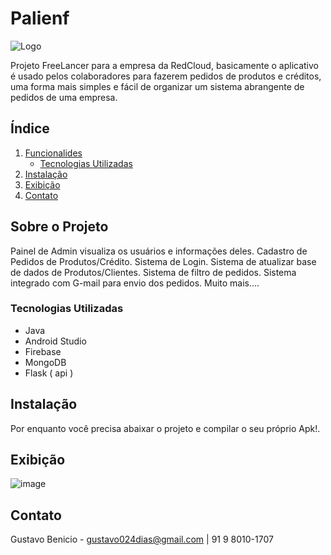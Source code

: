 # Palienf

![Logo]()

Projeto FreeLancer para a empresa da RedCloud, basicamente o aplicativo é usado pelos colaboradores para fazerem pedidos de produtos e créditos, uma forma mais simples e fácil de organizar um sistema abrangente de pedidos de uma empresa.

## Índice

1. [Funcionalides](#sobre-o-projeto)
    - [Tecnologias Utilizadas](#tecnologias-utilizadas)
2. [Instalação](#instalação)
3. [Exibição](#exibição)
4. [Contato](#contato)

## Sobre o Projeto

Painel de Admin visualiza os usuários e informações deles.
Cadastro de Pedidos de Produtos/Crédito.
Sistema de Login.
Sistema de atualizar base de dados de Produtos/Clientes.
Sistema de filtro de pedidos.
Sistema integrado com G-mail para envio dos pedidos.
Muito mais....

### Tecnologias Utilizadas

- Java
- Android Studio
- Firebase
- MongoDB
- Flask ( api ) 

## Instalação

Por enquanto você precisa abaixar o projeto e compilar o seu próprio Apk!.

## Exibição

![image]()

## Contato

Gustavo Benicio - gustavo024dias@gmail.com | 91 9 8010-1707

